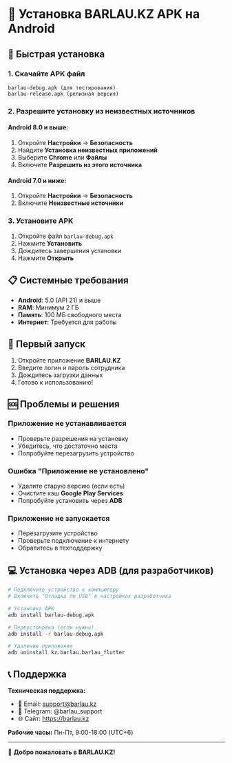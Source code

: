 # 📱 Установка BARLAU.KZ APK на Android

## 🚀 Быстрая установка

### 1. Скачайте APK файл
```
barlau-debug.apk (для тестирования)
barlau-release.apk (релизная версия)
```

### 2. Разрешите установку из неизвестных источников

#### Android 8.0 и выше:
1. Откройте **Настройки** → **Безопасность**
2. Найдите **Установка неизвестных приложений**
3. Выберите **Chrome** или **Файлы**
4. Включите **Разрешить из этого источника**

#### Android 7.0 и ниже:
1. Откройте **Настройки** → **Безопасность**
2. Включите **Неизвестные источники**

### 3. Установите APK
1. Откройте файл `barlau-debug.apk`
2. Нажмите **Установить**
3. Дождитесь завершения установки
4. Нажмите **Открыть**

## 📋 Системные требования

- **Android**: 5.0 (API 21) и выше
- **RAM**: Минимум 2 ГБ
- **Память**: 100 МБ свободного места
- **Интернет**: Требуется для работы

## 🔐 Первый запуск

1. Откройте приложение **BARLAU.KZ**
2. Введите логин и пароль сотрудника
3. Дождитесь загрузки данных
4. Готово к использованию!

## 🆘 Проблемы и решения

### Приложение не устанавливается
- Проверьте разрешения на установку
- Убедитесь, что достаточно места
- Попробуйте перезагрузить устройство

### Ошибка "Приложение не установлено"
- Удалите старую версию (если есть)
- Очистите кэш **Google Play Services**
- Попробуйте установить через **ADB**

### Приложение не запускается
- Перезагрузите устройство
- Проверьте подключение к интернету
- Обратитесь в техподдержку

## 💻 Установка через ADB (для разработчиков)

```bash
# Подключите устройство к компьютеру
# Включите "Отладка по USB" в настройках разработчика

# Установка APK
adb install barlau-debug.apk

# Переустановка (если нужно)
adb install -r barlau-debug.apk

# Удаление приложения
adb uninstall kz.barlau.barlau_flutter
```

## 📞 Поддержка

**Техническая поддержка:**
- 📧 Email: support@barlau.kz
- 📱 Telegram: @barlau_support
- 🌐 Сайт: https://barlau.kz

**Рабочие часы:** Пн-Пт, 9:00-18:00 (UTC+6)

---

🎉 **Добро пожаловать в BARLAU.KZ!** 